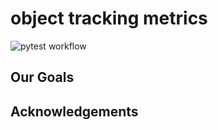 # object tracking metrics

![pytest workflow](https://github.com/CassiaCai/marine_heatwaves/blob/testing/.github/workflows/pytest.yml/badge.svg)

## Our Goals

## Acknowledgements
